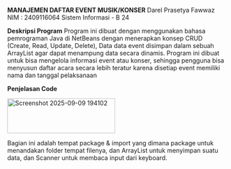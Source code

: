 **MANAJEMEN DAFTAR EVENT MUSIK/KONSER**
Darel Prasetya Fawwaz
NIM : 2409116064
Sistem Informasi - B 24

**Deskripsi Program**
Program ini dibuat dengan menggunakan bahasa pemrograman Java di NetBeans dengan menerapkan konsep CRUD (Create, Read, Update, Delete), Data data event disimpan dalam sebuah ArrayList agar dapat menampung data secara dinamis. Program ini dibuat untuk bisa mengelola informasi event atau konser, sehingga pengguna bisa menyusun daftar acara secara lebih teratur karena disetiap event memiliki nama dan tanggal pelaksanaan

**Penjelasan Code**

<img width="247" height="80" alt="Screenshot 2025-09-09 194102" src="https://github.com/user-attachments/assets/220827dc-d9ef-4a07-a09b-f571b064cc16" />


Bagian ini adalah tempat package & import yang dimana package untuk menandakan folder tempat filenya, dan ArrayList untuk menyimpan suatu data, dan Scanner untuk membaca input dari keyboard.
